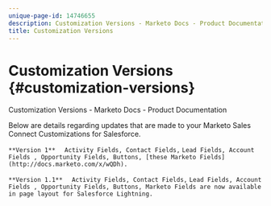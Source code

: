 ```yaml
---
unique-page-id: 14746655
description: Customization Versions - Marketo Docs - Product Documentation
title: Customization Versions
---
```


# Customization Versions {#customization-versions}

Customization Versions - Marketo Docs - Product Documentation

Below are details regarding updates that are made to your Marketo Sales Connect Customizations for Salesforce.

`**Version 1** 
` `Activity Fields, Contact Fields,` `Lead Fields, Account Fields , Opportunity Fields, Buttons, [these Marketo Fields](http://docs.marketo.com/x/wQDh).`

`**Version 1.1** 
` `Activity Fields, Contact Fields,` `Lead Fields, Account Fields , Opportunity Fields, Buttons, Marketo Fields are now available in page layout for Salesforce Lightning.`
